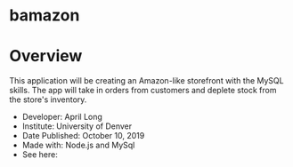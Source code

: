 # bamazon
# Overview
This application will be creating an Amazon-like storefront with the MySQL skills. The app will take in orders from customers and deplete stock from the store's inventory.


* Developer: April Long
* Institute: University of Denver
* Date Published: October 10, 2019
* Made with: Node.js and MySql
* See here: 
